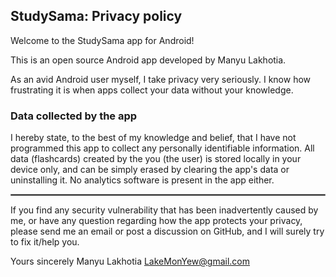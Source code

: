 ## StudySama: Privacy policy

Welcome to the StudySama app for Android!

This is an open source Android app developed by Manyu Lakhotia.

As an avid Android user myself, I take privacy very seriously.
I know how frustrating it is when apps collect your data without your knowledge.

### Data collected by the app

I hereby state, to the best of my knowledge and belief, that I have not programmed this app to collect any personally identifiable information. All data (flashcards) created by the you (the user) is stored locally in your device only, and can be simply erased by clearing the app's data or uninstalling it. No analytics software is present in the app either.

 <hr style="border:1px solid gray">

If you find any security vulnerability that has been inadvertently caused by me, or have any question regarding how the app protects your privacy, please send me an email or post a discussion on GitHub, and I will surely try to fix it/help you.

Yours sincerely
Manyu Lakhotia
LakeMonYew@gmail.com
